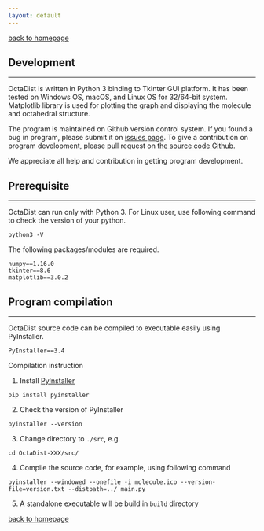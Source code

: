 ```yaml
---
layout: default
---
```

[back to homepage](./)

## Development
***
OctaDist is written in Python 3 binding to TkInter GUI platform. 
It has been tested on Windows OS, macOS, and Linux OS for 32/64-bit system. 
Matplotlib library is used for plotting the graph and displaying the molecule and octahedral structure. <br/>

The program is maintained on Github version control system. If you found a bug in program, please submit it on [issues page](https://github.com/OctaDist/OctaDist/issues). 
To give a contribution on program development, please pull request on [the source code Github](https://github.com/OctaDist/OctaDist). <br/>

We appreciate all help and contribution in getting program development.

## Prerequisite
***
OctaDist can run only with Python 3. For Linux user, use following command to check the version of your python.
```
python3 -V
```
The following packages/modules are required.
```
numpy==1.16.0
tkinter==8.6
matplotlib==3.0.2
```

## Program compilation
***
OctaDist source code can be compiled to executable easily using PyInstaller.
```
PyInstaller==3.4
```
Compilation instruction
1. Install [PyInstaller](https://www.pyinstaller.org/)
```
pip install pyinstaller
```
2. Check the version of PyInstaller
```
pyinstaller --version
```
3. Change directory to `./src`, e.g.
```
cd OctaDist-XXX/src/
```
4. Compile the source code, for example, using following command
```
pyinstaller --windowed --onefile -i molecule.ico --version-file=version.txt --distpath=../ main.py
```
5. A standalone executable will be build in `build` directory

[back to homepage](./)
